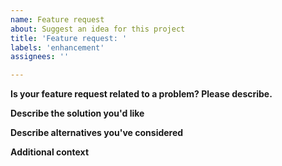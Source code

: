 ```yaml
---
name: Feature request
about: Suggest an idea for this project
title: 'Feature request: '
labels: 'enhancement'
assignees: ''

---
```


**Is your feature request related to a problem? Please describe.**

<!-- A clear and concise description of what the problem is. Ex. I'm always frustrated when [...] -->

**Describe the solution you'd like**

<!--A clear and concise description of what you want to happen. -->

**Describe alternatives you've considered**

<!-- A clear and concise description of any alternative solutions or features you've considered. -->

**Additional context**
<!-- Add any other context or screenshots about the feature request here. -->
